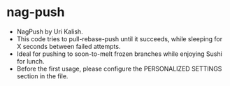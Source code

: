 # nag-push

- NagPush by Uri Kalish.
- This code tries to pull-rebase-push until it succeeds, while sleeping for X seconds between failed attempts.
- Ideal for pushing to soon-to-melt frozen branches while enjoying Sushi for lunch.
- Before the first usage, please configure the PERSONALIZED SETTINGS section in the file.
